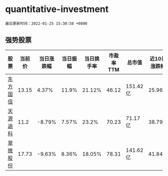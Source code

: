 # quantitative-investment

`最后更新时间：2022-01-25 15:30:58 +0800`

## 强势股票

|股票|当前价|当日涨跌幅|当日振幅|当日换手率|市盈率TTM|总市值|近10日涨跌幅|
|----|----|----|----|----|----|----|----|
|[东方国信](https://xueqiu.com/S/SZ300166)|13.15|4.37%|11.9%|21.12%|46.12|151.42亿|25.96%|
|[天源迪科](https://xueqiu.com/S/SZ300047)|11.2|-8.79%|7.57%|23.2%|70.23|71.17亿|38.79%|
|[翠微股份](https://xueqiu.com/S/SH603123)|17.73|-9.63%|8.36%|18.05%|78.31|141.62亿|41.84%|
